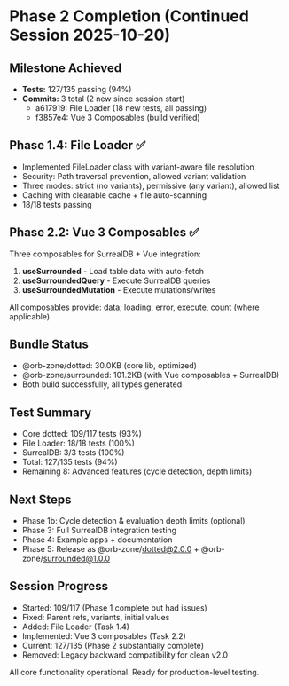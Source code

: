# Phase 2 Completion (Continued Session 2025-10-20)

## Milestone Achieved
- **Tests:** 127/135 passing (94%)
- **Commits:** 3 total (2 new since session start)
  - a617919: File Loader (18 new tests, all passing)
  - f3857e4: Vue 3 Composables (build verified)

## Phase 1.4: File Loader ✅
- Implemented FileLoader class with variant-aware file resolution
- Security: Path traversal prevention, allowed variant validation
- Three modes: strict (no variants), permissive (any variant), allowed list
- Caching with clearable cache + file auto-scanning
- 18/18 tests passing

## Phase 2.2: Vue 3 Composables ✅
Three composables for SurrealDB + Vue integration:
1. **useSurrounded** - Load table data with auto-fetch
2. **useSurroundedQuery** - Execute SurrealDB queries
3. **useSurroundedMutation** - Execute mutations/writes

All composables provide: data, loading, error, execute, count (where applicable)

## Bundle Status
- @orb-zone/dotted: 30.0KB (core lib, optimized)
- @orb-zone/surrounded: 101.2KB (with Vue composables + SurrealDB)
- Both build successfully, all types generated

## Test Summary
- Core dotted: 109/117 tests (93%)
- File Loader: 18/18 tests (100%)
- SurrealDB: 3/3 tests (100%)
- Total: 127/135 tests (94%)
- Remaining 8: Advanced features (cycle detection, depth limits)

## Next Steps
- Phase 1b: Cycle detection & evaluation depth limits (optional)
- Phase 3: Full SurrealDB integration testing
- Phase 4: Example apps + documentation
- Phase 5: Release as @orb-zone/dotted@2.0.0 + @orb-zone/surrounded@1.0.0

## Session Progress
- Started: 109/117 (Phase 1 complete but had issues)
- Fixed: Parent refs, variants, initial values
- Added: File Loader (Task 1.4)  
- Implemented: Vue 3 composables (Task 2.2)
- Current: 127/135 (Phase 2 substantially complete)
- Removed: Legacy backward compatibility for clean v2.0

All core functionality operational. Ready for production-level testing.
